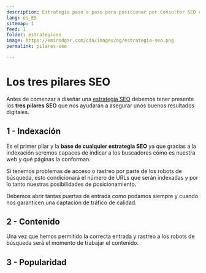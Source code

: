 ```yaml
---
description: Estrategia paso a paso para posicionar por Consultor SEO con herramientas gratuitas.
lang: es_ES
sitemap: 1
feed: 1
folder: estrategicos
image: https://emirodgar.com/cdn/images/og/estrategia-seo.png
permalink: pilares-seo

---
```


# Los tres pilares SEO

Antes de comenzar a diseñar una [estrategia SEO](/estrategia-seo) debemos tener presente los **tres pilares SEO** que nos ayudarán a asegurar unos buenos resultados digitales.

## 1 - Indexación

Es el primer pilar y la **base de cualquier estrategia SEO** ya que gracias a la indexación seremos capaces de indicar a los buscadores cómo es nuestra web y qué páginas la conforman.

Si tenemos problemas de acceso o rastreo por parte de los robots de búsqueda, esto condicionará el número de URLs que serán indexadas y por lo tanto nuestras posibilidades de posicionamiento.

Debemos abrir tantas puertas de entrada como podamos siempre y cuando nos garanticen una captación de tráfico de calidad. 

## 2 - Contenido

Una vez que hemos permitido la correcta entrada y rastreo a los robots de búsqueda será el momento de trabajar el contenido.



## 3 - Popularidad
<!--stackedit_data:
eyJoaXN0b3J5IjpbOTc5NDU5NjYxLDg2NjI0NTEwNF19
-->